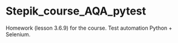 # Stepik_course_AQA_pytest
Homework (lesson 3.6.9) for the course. Test automation Python + Selenium. 
